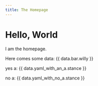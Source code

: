 ```yaml
---
title: The Homepage
---
```


# Hello, World

I am the homepage.

Here comes some data: {{ data.bar.willy }}

yes a: {{ data.yaml_with_an_a.stance }}

no a: {{ data.yaml_with_no_a.stance }}